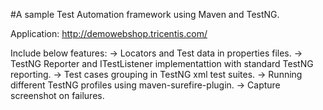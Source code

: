 #A sample Test Automation framework using Maven and TestNG.

Application: http://demowebshop.tricentis.com/

Include below features:
-> Locators and Test data in properties files.
-> TestNG Reporter and ITestListener implementattion with standard TestNG reporting.
-> Test cases grouping in TestNG xml test suites.
-> Running different TestNG profiles using maven-surefire-plugin.
-> Capture screenshot on failures.